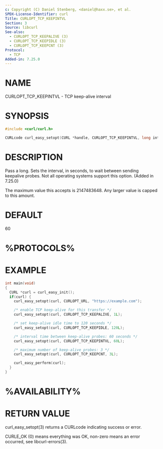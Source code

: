 ```yaml
---
c: Copyright (C) Daniel Stenberg, <daniel@haxx.se>, et al.
SPDX-License-Identifier: curl
Title: CURLOPT_TCP_KEEPINTVL
Section: 3
Source: libcurl
See-also:
  - CURLOPT_TCP_KEEPALIVE (3)
  - CURLOPT_TCP_KEEPIDLE (3)
  - CURLOPT_TCP_KEEPCNT (3)
Protocol:
  - TCP
Added-in: 7.25.0
---
```


# NAME

CURLOPT_TCP_KEEPINTVL - TCP keep-alive interval

# SYNOPSIS

~~~c
#include <curl/curl.h>

CURLcode curl_easy_setopt(CURL *handle, CURLOPT_TCP_KEEPINTVL, long interval);
~~~

# DESCRIPTION

Pass a long. Sets the interval, in seconds, to wait between sending keepalive
probes. Not all operating systems support this option. (Added in 7.25.0)

The maximum value this accepts is 2147483648. Any larger value is capped to
this amount.

# DEFAULT

60

# %PROTOCOLS%

# EXAMPLE

~~~c
int main(void)
{
  CURL *curl = curl_easy_init();
  if(curl) {
    curl_easy_setopt(curl, CURLOPT_URL, "https://example.com");

    /* enable TCP keep-alive for this transfer */
    curl_easy_setopt(curl, CURLOPT_TCP_KEEPALIVE, 1L);

    /* set keep-alive idle time to 120 seconds */
    curl_easy_setopt(curl, CURLOPT_TCP_KEEPIDLE, 120L);

    /* interval time between keep-alive probes: 60 seconds */
    curl_easy_setopt(curl, CURLOPT_TCP_KEEPINTVL, 60L);

    /* maximum number of keep-alive probes: 3 */
    curl_easy_setopt(curl, CURLOPT_TCP_KEEPCNT, 3L);

    curl_easy_perform(curl);
  }
}
~~~

# %AVAILABILITY%

# RETURN VALUE

curl_easy_setopt(3) returns a CURLcode indicating success or error.

CURLE_OK (0) means everything was OK, non-zero means an error occurred, see
libcurl-errors(3).
